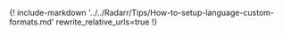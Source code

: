 {!
    include-markdown '../../Radarr/Tips/How-to-setup-language-custom-formats.md'
    rewrite_relative_urls=true
!}
